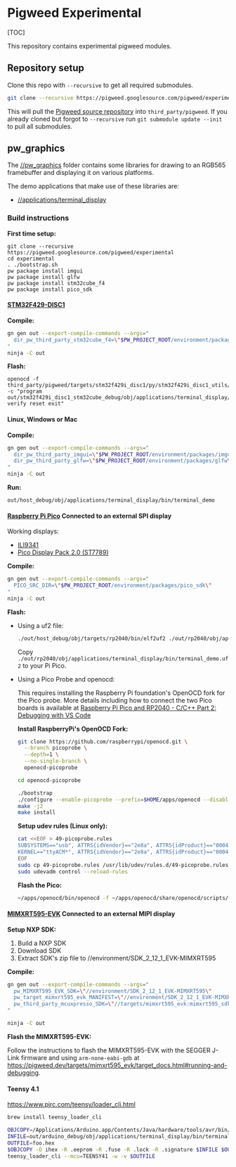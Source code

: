 # Pigweed Experimental

[TOC]

This repository contains experimental pigweed modules.

## Repository setup

Clone this repo with `--recursive` to get all required submodules.

```sh
git clone --recursive https://pigweed.googlesource.com/pigweed/experimental
```

This will pull the [Pigweed source
repository](https://pigweed.googlesource.com/pigweed/pigweed) into
`third_party/pigweed`. If you already cloned but forgot to `--recursive` run
`git submodule update --init` to pull all submodules.


## pw_graphics

The [//pw_graphics](/pw_graphics) folder contains some libraries for drawing to
an RGB565 framebuffer and displaying it on various platforms.

The demo applications that make use of these libraries are:
- [//applications/terminal_display](/applications/terminal_display)

### Build instructions

**First time setup:**

```
git clone --recursive https://pigweed.googlesource.com/pigweed/experimental
cd experimental
. ./bootstrap.sh
pw package install imgui
pw package install glfw
pw package install stm32cube_f4
pw package install pico_sdk
```

#### **[STM32F429-DISC1](https://www.st.com/en/evaluation-tools/32f429idiscovery.html)**

**Compile:**

```sh
gn gen out --export-compile-commands --args="
  dir_pw_third_party_stm32cube_f4=\"$PW_PROJECT_ROOT/environment/packages/stm32cube_f4\"
"
ninja -C out
```

**Flash:**

```
openocd -f third_party/pigweed/targets/stm32f429i_disc1/py/stm32f429i_disc1_utils/openocd_stm32f4xx.cfg -c "program out/stm32f429i_disc1_stm32cube_debug/obj/applications/terminal_display/bin/terminal_demo.elf verify reset exit"
```

#### **Linux, Windows or Mac**

**Compile:**

```sh
gn gen out --export-compile-commands --args="
  dir_pw_third_party_imgui=\"$PW_PROJECT_ROOT/environment/packages/imgui\"
  dir_pw_third_party_glfw=\"$PW_PROJECT_ROOT/environment/packages/glfw\"
"
ninja -C out
```

**Run:**

```
out/host_debug/obj/applications/terminal_display/bin/terminal_demo
```

#### **[Raspberry Pi Pico](https://www.raspberrypi.com/products/raspberry-pi-pico/) Connected to an external SPI display**

Working displays:

- [ILI9341](https://www.adafruit.com/?q=ili9341&sort=BestMatch)
- [Pico Display Pack 2.0 (ST7789)](https://shop.pimoroni.com/products/pico-display-pack-2-0)

**Compile:**

```sh
gn gen out --export-compile-commands --args="
  PICO_SRC_DIR=\"$PW_PROJECT_ROOT/environment/packages/pico_sdk\"
"
ninja -C out
```

**Flash:**

- Using a uf2 file:

  ```sh
  ./out/host_debug/obj/targets/rp2040/bin/elf2uf2 ./out/rp2040/obj/applications/terminal_display/bin/terminal_demo.elf ./out/rp2040/obj/applications/terminal_display/bin/terminal_demo.uf2
  ```

  Copy `./out/rp2040/obj/applications/terminal_display/bin/terminal_demo.uf2` to your Pi Pico.

- Using a Pico Probe and openocd:

  This requires installing the Raspberry Pi foundation's OpenOCD fork for the
  Pico probe. More details including how to connect the two Pico boards is available at [Raspberry Pi Pico and RP2040 - C/C++ Part 2: Debugging with VS Code](https://www.digikey.com/en/maker/projects/raspberry-pi-pico-and-rp2040-cc-part-2-debugging-with-vs-code/470abc7efb07432b82c95f6f67f184c0)

  **Install RaspberryPi's OpenOCD Fork:**

  ```sh
  git clone https://github.com/raspberrypi/openocd.git \
    --branch picoprobe \
    --depth=1 \
    --no-single-branch \
    openocd-picoprobe

  cd openocd-picoprobe

  ./bootstrap
  ./configure --enable-picoprobe --prefix=$HOME/apps/openocd --disable-werror
  make -j2
  make install
  ```

  **Setup udev rules (Linux only):**

  ```sh
  cat <<EOF > 49-picoprobe.rules
  SUBSYSTEMS=="usb", ATTRS{idVendor}=="2e8a", ATTRS{idProduct}=="0004", MODE:="0666"
  KERNEL=="ttyACM*", ATTRS{idVendor}=="2e8a", ATTRS{idProduct}=="0004", MODE:="0666"
  EOF
  sudo cp 49-picoprobe.rules /usr/lib/udev/rules.d/49-picoprobe.rules
  sudo udevadm control --reload-rules
   ```

  **Flash the Pico:**

  ```sh
  ~/apps/openocd/bin/openocd -f ~/apps/openocd/share/openocd/scripts/interface/picoprobe.cfg -f ~/apps/openocd/share/openocd/scripts/target/rp2040.cfg -c 'program out/rp2040/obj/applications/terminal_display/bin/terminal_demo.elf verify reset exit'
  ```

#### **[MIMXRT595-EVK](https://www.nxp.com/design/development-boards/i-mx-evaluation-and-development-boards/i-mx-rt595-evaluation-kit:MIMXRT595-EVK) Connected to an external MIPI display**

**Setup NXP SDK:**

1. Build a NXP SDK
2. Download SDK
3. Extract SDK's zip file to //environment/SDK_2_12_1_EVK-MIMXRT595

**Compile:**

```sh
gn gen out --export-compile-commands --args="
  pw_MIMXRT595_EVK_SDK=\"//environment/SDK_2_12_1_EVK-MIMXRT595\"
  pw_target_mimxrt595_evk_MANIFEST=\"//environment/SDK_2_12_1_EVK-MIMXRT595/EVK-MIMXRT595_manifest_v3_10.xml\"
  pw_third_party_mcuxpresso_SDK=\"//targets/mimxrt595_evk:mimxrt595_sdk\"
"

ninja -C out
```

**Flash the MIMXRT595-EVK:**

Follow the instructions to flash the MIMXRT595-EVK with the SEGGER J-Link
firmware and using `arm-none-eabi-gdb` at
https://pigweed.dev/targets/mimxrt595_evk/target_docs.html#running-and-debugging.

#### Teensy 4.1 ####

https://www.pjrc.com/teensy/loader_cli.html

```bash
brew install teensy_loader_cli
```

```sh
OBJCOPY=/Applications/Arduino.app/Contents/Java/hardware/tools/avr/bin/avr-objcopy
INFILE=out/arduino_debug/obj/applications/terminal_display/bin/terminal_demo.elf
OUTFILE=foo.hex
$OBJCOPY -O ihex -R .eeprom -R .fuse -R .lock -R .signature $INFILE $OUTFILE
teensy_loader_cli --mcu=TEENSY41 -w -v $OUTFILE
```
